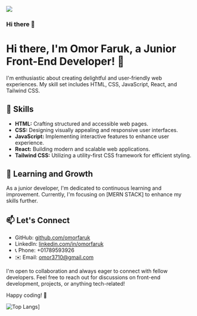 
![](https://media.geeksforgeeks.org/wp-content/cdn-uploads/20220416200936/Top-10-Front-End-Developer-Skills-That-You-Need-in-2022.png)
### Hi there 👋

# Hi there, I'm Omor Faruk, a Junior Front-End Developer! 👋

I'm enthusiastic about creating delightful and user-friendly web experiences. My skill set includes HTML, CSS, JavaScript, React, and Tailwind CSS.

## 🚀 Skills

- **HTML:** Crafting structured and accessible web pages.
- **CSS:** Designing visually appealing and responsive user interfaces.
- **JavaScript:** Implementing interactive features to enhance user experience.
- **React:** Building modern and scalable web applications.
- **Tailwind CSS:** Utilizing a utility-first CSS framework for efficient styling.

## 🌱 Learning and Growth

As a junior developer, I'm dedicated to continuous learning and improvement. Currently, I'm focusing on [MERN STACK] to enhance my skills further.

## 📫 Let's Connect

- GitHub: [github.com/omorfaruk]([https://github.com/your-username](https://github.com/OmorFaruk63/OmorFaruk63))
- LinkedIn: [linkedin.com/in/omorfaruk]([https://www.linkedin.com/in/your-linkedin](https://www.linkedin.com/in/omor-faruk-developer/))
- 📞 Phone: +01789593926
- ✉️ Email: omor3710@gmail.com

I'm open to collaboration and always eager to connect with fellow developers. Feel free to reach out for discussions on front-end development, projects, or anything tech-related!

Happy coding! 🚀


![Top Langs](https://github-readme-stats.vercel.app/api/top-langs/?username=OmorFaruk63)]

<!--
**OmorFaruk63/OmorFaruk63** is a ✨ _special_ ✨ repository because its `README.md` (this file) appears on your GitHub profile.

Here are some ideas to get you started:

- 🔭 I’m currently working on ...
- 🌱 I’m currently learning ...
- 👯 I’m looking to collaborate on ...
- 🤔 I’m looking for help with ...
- 💬 Ask me about ...
- 📫 How to reach me: ...
- 😄 Pronouns: ...
- ⚡ Fun fact: ...
-->
